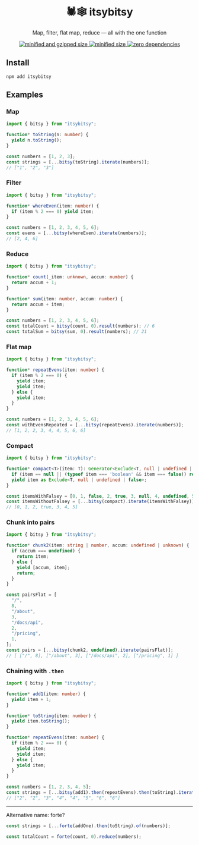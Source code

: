 <div align="center">
  <h1>🕷🕸 itsybitsy</h1>
  <p>Map, filter, flat map, reduce — all with the one function</p>
  <a href="https://bundlephobia.com/result?p=itsybitsy">
    <img src="https://badgen.net/bundlephobia/minzip/itsybitsy@0.1.0" alt="minified and gzipped size">
    <img src="https://badgen.net/bundlephobia/min/itsybitsy@0.1.0" alt="minified size">
    <img src="https://badgen.net/bundlephobia/dependency-count/itsybitsy@0.1.0" alt="zero dependencies">
  </a>
</div>

## Install

```console
npm add itsybitsy
```

## Examples

### Map

```ts
import { bitsy } from "itsybitsy";

function* toString(n: number) {
  yield n.toString();
}

const numbers = [1, 2, 3];
const strings = [...bitsy(toString).iterate(numbers)];
// ["1", "2", "3"]
```

### Filter

```ts
import { bitsy } from "itsybitsy";

function* whereEven(item: number) {
  if (item % 2 === 0) yield item;
}

const numbers = [1, 2, 3, 4, 5, 6];
const evens = [...bitsy(whereEven).iterate(numbers)];
// [2, 4, 6]
```

### Reduce

```ts
import { bitsy } from "itsybitsy";

function* count(_item: unknown, accum: number) {
  return accum + 1;
}

function* sum(item: number, accum: number) {
  return accum + item;
}

const numbers = [1, 2, 3, 4, 5, 6];
const totalCount = bitsy(count, 0).result(numbers); // 6
const totalSum = bitsy(sum, 0).result(numbers); // 21
```

### Flat map

```ts
import { bitsy } from "itsybitsy";

function* repeatEvens(item: number) {
  if (item % 2 === 0) {
    yield item;
    yield item;
  } else {
    yield item;
  }
}

const numbers = [1, 2, 3, 4, 5, 6];
const withEvensRepeated = [...bitsy(repeatEvens).iterate(numbers)];
// [1, 2, 2, 3, 4, 4, 5, 6, 6]
```

### Compact

```ts
import { bitsy } from "itsybitsy";

function* compact<T>(item: T): Generator<Exclude<T, null | undefined | false>> {
  if (item == null || (typeof item === 'boolean' && item === false)) return;
  yield item as Exclude<T, null | undefined | false>;
}

const itemsWithFalsey = [0, 1, false, 2, true, 3, null, 4, undefined, 5];
const itemsWithoutFalsey = [...bitsy(compact).iterate(itemsWithFalsey)];
// [0, 1, 2, true, 3, 4, 5]
```

### Chunk into pairs

```ts
import { bitsy } from "itsybitsy";

function* chunk2(item: string | number, accum: undefined | unknown) {
  if (accum === undefined) {
    return item;
  } else {
    yield [accum, item];
    return;
  }
}

const pairsFlat = [
  "/",
  8,
  "/about",
  3,
  "/docs/api",
  2,
  "/pricing",
  1,
];
const pairs = [...bitsy(chunk2, undefined).iterate(pairsFlat)];
// [ ["/", 8], ["/about", 3], ["/docs/api", 2], ["/pricing", 1] ]
```

### Chaining with `.then`

```ts
import { bitsy } from "itsybitsy";

function* add1(item: number) {
  yield item + 1;
}

function* toString(item: number) {
  yield item.toString();
}

function* repeatEvens(item: number) {
  if (item % 2 === 0) {
    yield item;
    yield item;
  } else {
    yield item;
  }
}

const numbers = [1, 2, 3, 4, 5];
const strings = [...bitsy(add1).then(repeatEvens).then(toString).iterate(numbers)];
// ["2", "2", "3", "4", "4", "5", "6", "6"]
```

----

Alternative name: forte?

```ts
const strings = [...forte(addOne).then(toString).of(numbers)];

const totalCount = forte(count, 0).reduce(numbers);
```
